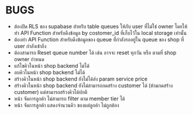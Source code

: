 # BUGS

- ต้องปิด RLS ของ supabase สำหรับ table queues ให้กับ user ที่ไม่ใช่ owner โดยให้ทำ API Function สำหรับดึงข้อมูล by costomer_id ที่เก็บไว้ใน local storage เท่านั้น
- ต้องทำ API Function สำหรับดึงข้อมูลของ queue ที่กำลังรออยู่ใน queue ของ shop ที่ user กำลังเข้าถึง
- ต้องสามารถ Reset queue number ได้ เช่น อาจจะ reset ทุกวัน หรือ ตามที่ shop owner กำหนด
- แก้ไขคิวในหน้า shop backend ไม่ได้
- ลบคิวในหน้า shop backend ไม่ได้
- สร้างคิวในหน้า shop backend ยังไม่ได้ส่ง param service price
- สร้างคิวในหน้า shop backend ยังไม่สามารถกดสร้าง customer ได้ (ห้ามกดสร้าง customer) แต่สามารถสร้างคิวได้ปกติ
- หน้า จัดการลูกค้า ไม่สามารถ filter ตาม member tier ได้
- หน้า จัดการลูกค้า แสดงจำนวนคิว ของแต่ลูกค้า ไม่ถูกต้อง
